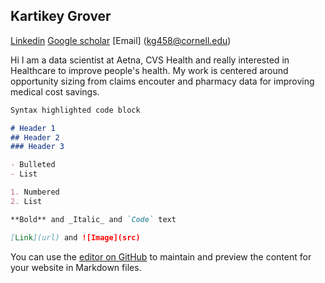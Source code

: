 ## Kartikey Grover

[Linkedin](https://www.linkedin.com/in/kartikey-grover-85a16382/)
[Google scholar](https://scholar.google.com/citations?hl=en&user=hAt9TBwAAAAJ)
[Email] (kg458@cornell.edu)


Hi I am a data scientist at Aetna, CVS Health and really interested in Healthcare to improve people's health. My work is centered around opportunity sizing from claims encouter and pharmacy data for improving medical cost savings. 


```markdown
Syntax highlighted code block

# Header 1
## Header 2
### Header 3

- Bulleted
- List

1. Numbered
2. List

**Bold** and _Italic_ and `Code` text

[Link](url) and ![Image](src)
```

You can use the [editor on GitHub](https://github.com/Kartikey0412/Kartikey0412.github.io/edit/main/index.md) to maintain and preview the content for your website in Markdown files.
